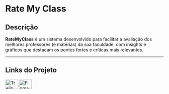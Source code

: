 # Rate My Class

## Descrição
**RateMyClass** é um sistema desenvolvido para facilitar a avaliação dos melhores professores (e matérias) da sua faculdade, com insights e gráficos que destacam os pontos fortes e críticas mais relevantes.

---

## Links do Projeto

<div style="display: inline_block">
  <a href="https://trello.com/invite/b/68bc9a1653c4b185e984020e/ATTI63ea9e3314d386b2e6071f44e4dd5b1e73956C78/transparecesar">
    <img align="center" alt="Trello" height="30" width="40" src="https://cdn.jsdelivr.net/gh/devicons/devicon@latest/icons/trello/trello-original.svg">
  </a>

  <a href="https://www.figma.com/design/wNy2xI3GMrjVXo8YCp9tdT/Projeto-POO?node-id=0-1&p=f&t=woHAook4qDLeQWmz-0">
    <img align="center" alt="Figma" height="30" width="40" src="https://cdn.jsdelivr.net/gh/devicons/devicon@latest/icons/figma/figma-original.svg">
  </a>
</div>
